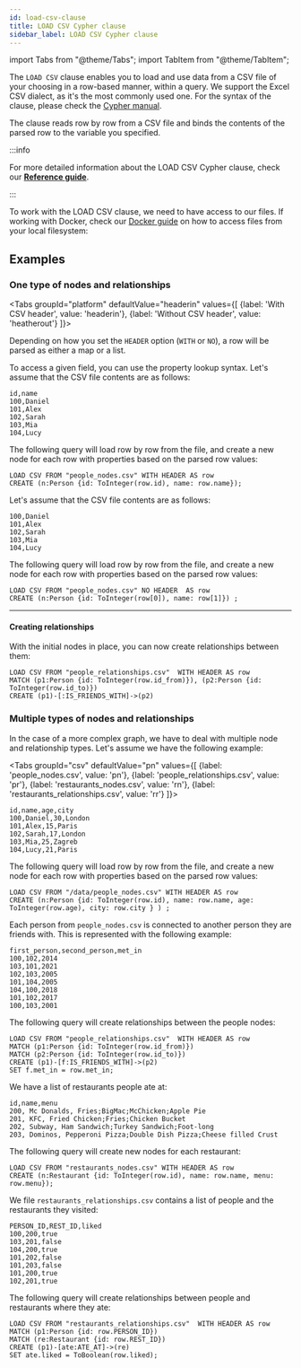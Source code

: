 ```yaml
---
id: load-csv-clause
title: LOAD CSV Cypher clause
sidebar_label: LOAD CSV Cypher clause
---
```


import Tabs from "@theme/Tabs";
import TabItem from "@theme/TabItem";

The `LOAD CSV` clause enables you to load and use data from a CSV file of your
choosing in a row-based manner, within a query. We support the Excel CSV dialect,
as it's the most commonly used one. For the syntax of the clause, please check the [Cypher manual](/cypher-manual/clauses/load-csv).

The clause reads row by row from a CSV file and binds the contents of the
parsed row to the variable you specified.

:::info

For more detailed information about the LOAD CSV Cypher clause, check our **[Reference guide](/reference-guide/import-data/load-csv-clause.md)**.

:::

To work with the LOAD CSV clause, we need to have access to our files. If working with Docker, check our [Docker guide](/database-functionalities/work-with-docker.md) on how to access files from your local filesystem:


## Examples

### One type of nodes and relationships

<Tabs
  groupId="platform"
  defaultValue="headerin"
  values={[
    {label: 'With CSV header', value: 'headerin'},
    {label: 'Without CSV header', value: 'heatherout'}
  ]}>
  <TabItem value="headerin">

  Depending on how you set the `HEADER` option (`WITH` or `NO`), a row will
  be parsed as either a map or a list.

  To access a given field, you can use the property lookup syntax. Let's assume
  that the CSV file contents are as follows:

  ```csv
  id,name
  100,Daniel
  101,Alex
  102,Sarah
  103,Mia
  104,Lucy
  ```

  The following query will load row by row from the file, and create a new node
  for each row with properties based on the parsed row values:

  ```cypher
  LOAD CSV FROM "people_nodes.csv" WITH HEADER AS row
  CREATE (n:Person {id: ToInteger(row.id), name: row.name});
  ```

</TabItem>
<TabItem value='heatherout'>

  Let's assume that the CSV file contents are as follows:

  ```csv
  100,Daniel
  101,Alex
  102,Sarah
  103,Mia
  104,Lucy
  ```

  The following query will load row by row from the file, and create a new node
  for each row with properties based on the parsed row values:

  ```cypher
  LOAD CSV FROM "people_nodes.csv" NO HEADER  AS row
  CREATE (n:Person {id: ToInteger(row[0]), name: row[1]}) ;
  ```

</TabItem>
</Tabs>

___

#### Creating relationships

With the initial nodes in place, you can now create relationships between them:

```cypher
LOAD CSV FROM "people_relationships.csv"  WITH HEADER AS row
MATCH (p1:Person {id: ToInteger(row.id_from)}), (p2:Person {id: ToInteger(row.id_to)})
CREATE (p1)-[:IS_FRIENDS_WITH]->(p2)
```
### Multiple types of nodes and relationships

In the case of a more complex graph, we have to deal with multiple node and relationship types.
Let's assume we have the following example:

<Tabs
  groupId="csv"
  defaultValue="pn"
  values={[
    {label: 'people_nodes.csv', value: 'pn'},
    {label: 'people_relationships.csv', value: 'pr'},
    {label: 'restaurants_nodes.csv', value: 'rn'},
    {label: 'restaurants_relationships.csv', value: 'rr'}
  ]}>
<TabItem value="pn">

```csv
id,name,age,city
100,Daniel,30,London
101,Alex,15,Paris
102,Sarah,17,London
103,Mia,25,Zagreb
104,Lucy,21,Paris
```

The following query will load row by row from the file, and create a new node
for each row with properties based on the parsed row values:

  ```cypher
  LOAD CSV FROM "/data/people_nodes.csv" WITH HEADER AS row
  CREATE (n:Person {id: ToInteger(row.id), name: row.name, age: ToInteger(row.age), city: row.city } ) ;
  ```

</TabItem>
<TabItem value="pr">

Each person from `people_nodes.csv` is connected to another person they are friends with. This is represented with the following example:

```csv
first_person,second_person,met_in
100,102,2014
103,101,2021
102,103,2005
101,104,2005
104,100,2018
101,102,2017
100,103,2001
```

The following query will create relationships between the people nodes:

```cypher
LOAD CSV FROM "people_relationships.csv"  WITH HEADER AS row
MATCH (p1:Person {id: ToInteger(row.id_from)})
MATCH (p2:Person {id: ToInteger(row.id_to)})
CREATE (p1)-[f:IS_FRIENDS_WITH]->(p2)
SET f.met_in = row.met_in;
```

</TabItem>
<TabItem value="rn">

We have a list of restaurants people ate at:

```csv
id,name,menu
200, Mc Donalds, Fries;BigMac;McChicken;Apple Pie
201, KFC, Fried Chicken;Fries;Chicken Bucket
202, Subway, Ham Sandwich;Turkey Sandwich;Foot-long
203, Dominos, Pepperoni Pizza;Double Dish Pizza;Cheese filled Crust
```

The following query will create new nodes for each restaurant:

```cypher
LOAD CSV FROM "restaurants_nodes.csv" WITH HEADER AS row
CREATE (n:Restaurant {id: ToInteger(row.id), name: row.name, menu: row.menu});
```

</TabItem>
<TabItem value="rr">

We file `restaurants_relationships.csv` contains a list of people and the restaurants they visited:

```csv
PERSON_ID,REST_ID,liked
100,200,true
103,201,false
104,200,true
101,202,false
101,203,false
101,200,true
102,201,true
```

The following query will create relationships between people and restaurants where they ate:

```cypher
LOAD CSV FROM "restaurants_relationships.csv"  WITH HEADER AS row
MATCH (p1:Person {id: row.PERSON_ID})
MATCH (re:Restaurant {id: row.REST_ID})
CREATE (p1)-[ate:ATE_AT]->(re)
SET ate.liked = ToBoolean(row.liked);
```

</TabItem>
</Tabs>
